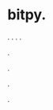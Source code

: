 # bitpy.
.
.
.
.












.






















































.
























.



























.















































































